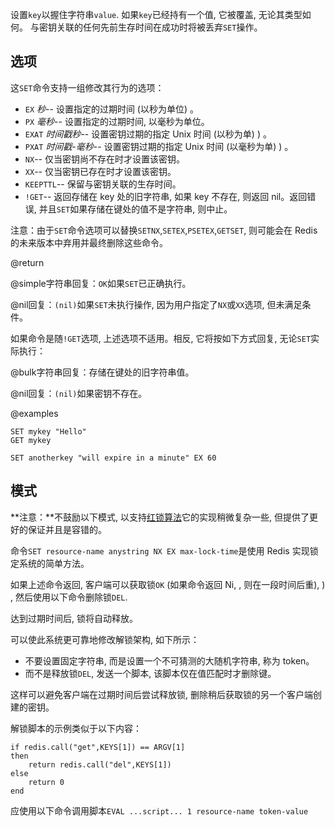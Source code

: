设置`key`以握住字符串`value`.
如果`key`已经持有一个值, 它被覆盖, 无论其类型如何。
与密钥关联的任何先前生存时间在成功时将被丢弃`SET`操作。

## 选项

这`SET`命令支持一组修改其行为的选项：

*   `EX` *秒*-- 设置指定的过期时间 (以秒为单位) 。
*   `PX` *毫秒*-- 设置指定的过期时间, 以毫秒为单位。
*   `EXAT` *时间戳秒*-- 设置密钥过期的指定 Unix 时间 (以秒为单) ) 。
*   `PXAT` *时间戳-毫秒*-- 设置密钥过期的指定 Unix 时间 (以毫秒为单) ) 。
*   `NX`-- 仅当密钥尚不存在时才设置该密钥。
*   `XX`-- 仅当密钥已存在时才设置该密钥。
*   `KEEPTTL`-- 保留与密钥关联的生存时间。
*   `!GET`-- 返回存储在 key 处的旧字符串, 如果 key 不存在, 则返回 nil。返回错误, 并且`SET`如果存储在键处的值不是字符串, 则中止。

注意：由于`SET`命令选项可以替换`SETNX`,`SETEX`,`PSETEX`,`GETSET`, 则可能会在 Redis 的未来版本中弃用并最终删除这些命令。

@return

@simple字符串回复：`OK`如果`SET`已正确执行。

@nil回复：`(nil)`如果`SET`未执行操作, 因为用户指定了`NX`或`XX`选项, 但未满足条件。

如果命令是随`!GET`选项, 上述选项不适用。相反, 它将按如下方式回复, 无论`SET`实际执行：

@bulk字符串回复：存储在键处的旧字符串值。

@nil回复：`(nil)`如果密钥不存在。

@examples

```cli
SET mykey "Hello"
GET mykey

SET anotherkey "will expire in a minute" EX 60
```

## 模式

**注意：**不鼓励以下模式, 以支持[红锁算法](https://redis.io/topics/distlock)它的实现稍微复杂一些, 但提供了更好的保证并且是容错的。

命令`SET resource-name anystring NX EX max-lock-time`是使用 Redis 实现锁定系统的简单方法。

如果上述命令返回, 客户端可以获取锁`OK` (如果命令返回 Ni, , 则在一段时间后重), ) , 然后使用以下命令删除锁`DEL`.

达到过期时间后, 锁将自动释放。

可以使此系统更可靠地修改解锁架构, 如下所示：

*   不要设置固定字符串, 而是设置一个不可猜测的大随机字符串, 称为 token。
*   而不是释放锁`DEL`, 发送一个脚本, 该脚本仅在值匹配时才删除键。

这样可以避免客户端在过期时间后尝试释放锁, 删除稍后获取锁的另一个客户端创建的密钥。

解锁脚本的示例类似于以下内容：

    if redis.call("get",KEYS[1]) == ARGV[1]
    then
        return redis.call("del",KEYS[1])
    else
        return 0
    end

应使用以下命令调用脚本`EVAL ...script... 1 resource-name token-value`

